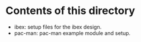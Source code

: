 # Contents of this directory

- ibex: setup files for the ibex design.
- pac-man: pac-man example module and setup.
